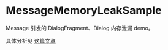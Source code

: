 # MessageMemoryLeakSample
Message 引发的 DialogFragment、Dialog 内存泄漏 demo。

具体分析见 [这篇文章](https://timlin1024.github.io/blog/2020/06/12/Message-%E5%BC%95%E5%8F%91%E7%9A%84-DialogFragment-%E5%86%85%E5%AD%98%E6%B3%84%E6%BC%8F%E5%88%86%E6%9E%90%E4%B8%8E%E8%A7%A3%E5%86%B3%E6%96%B9%E6%A1%88/)
